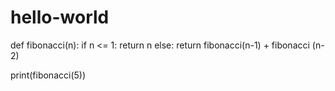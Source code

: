 # hello-world



def fibonacci(n):
    if n <= 1:
        return n
    else:
        return fibonacci(n-1) + fibonacci (n-2)

print(fibonacci(5))
